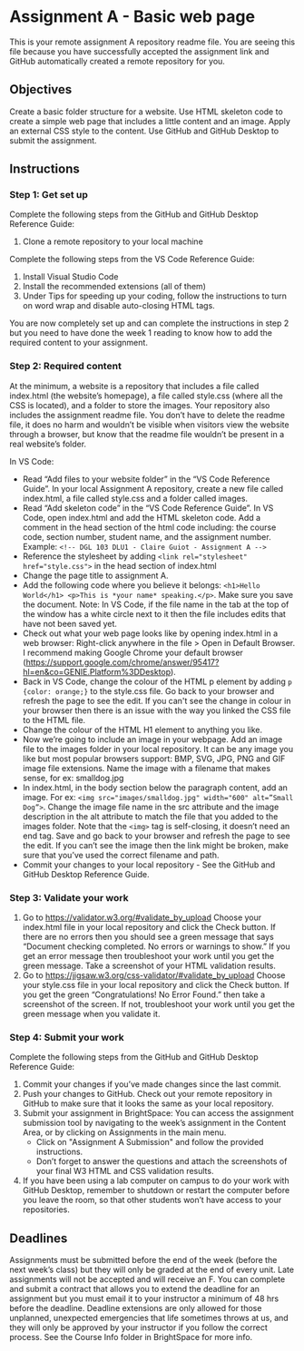 # Assignment A - Basic web page
This is your remote assignment A repository readme file. You are seeing this file because you have successfully accepted the assignment link and GitHub automatically created a remote repository for you.
## Objectives
Create a basic folder structure for a website. Use HTML skeleton code to create a simple web page that includes a little content and an image. Apply an external CSS style to the content. Use GitHub and GitHub Desktop to submit the assignment. 
## Instructions

### Step 1: Get set up
Complete the following steps from the GitHub and GitHub Desktop Reference Guide:
1. Clone a remote repository to your local machine

Complete the following steps from the VS Code Reference Guide:
1. Install Visual Studio Code
2. Install the recommended extensions (all of them)
3. Under Tips for speeding up your coding, follow the instructions to turn on word wrap and disable auto-closing HTML tags.

You are now completely set up and can complete the instructions in step 2 but you need to have done the week 1 reading to know how to add the required content to your assignment.
### Step 2: Required content
At the minimum, a website is a repository that includes a file called index.html (the website’s homepage), a file called style.css (where all the CSS is located), and a folder to store the images.
Your repository also includes the assignment readme file. You don’t have to delete the readme file, it does no harm and wouldn’t be visible when visitors view the website through a browser, but know that the readme file wouldn’t be present in a real website’s folder.

In VS Code:
* Read “Add files to your website folder” in the “VS Code Reference Guide”. In your local Assignment A repository, create a new file called index.html, a file called style.css and a folder called images. 
* Read “Add skeleton code” in the “VS Code Reference Guide”. In VS Code, open index.html and add the HTML skeleton code. Add a comment in the head section of the html code including: the course code, section number, student name, and the assignment number. Example:
`<!-- DGL 103 DLU1 - Claire Guiot - Assignment A -->`
* Reference the stylesheet by adding `<link rel="stylesheet" href="style.css">` in the head section of index.html
* Change the page title to assignment A.
* Add the following code where you believe it belongs:
`<h1>Hello World</h1> <p>This is *your name* speaking.</p>`. Make sure you save the document. Note: In VS Code, if the file name in the tab at the top of the window has a white circle next to it then the file includes edits that have not been saved yet.
* Check out what your web page looks like by opening index.html in a web browser: Right-click anywhere in the file > Open in Default Browser. I recommend making Google Chrome your default browser (https://support.google.com/chrome/answer/95417?hl=en&co=GENIE.Platform%3DDesktop).
* Back in VS Code, change the colour of the HTML p element by adding `p {color: orange;}` to the style.css file. Go back to your browser and refresh the page to see the edit. If you can't see the change in colour in your browser then there is an issue with the way you linked the CSS file to the HTML file.
* Change the colour of the HTML H1 element to anything you like.
* Now we’re going to include an image in your webpage. Add an image file to the images folder in your local repository. It can be any image you like but most popular browsers support: BMP, SVG, JPG, PNG and GIF image file extensions. Name the image with a filename that makes sense, for ex: smalldog.jpg
* In index.html, in the body section below the paragraph content, add an image. For ex: `<img src="images/smalldog.jpg" width="600" alt=”Small Dog”>`. Change the image file name in the src attribute and the image description in the alt attribute to match the file that you added to the images folder. Note that the `<img>` tag is self-closing, it doesn’t need an end tag. Save and go back to your browser and refresh the page to see the edit. If you can’t see the image then the link might be broken, make sure that you’ve used the correct filename and path.
* Commit your changes to your local repository - See the GitHub and GitHub Desktop Reference Guide.

### Step 3: Validate your work
1. Go to https://validator.w3.org/#validate_by_upload 
Choose your index.html file in your local repository and click the Check button. If there are no errors then you should see a green message that says “Document checking completed. No errors or warnings to show.” If you get an error message then troubleshoot your work until you get the green message. 
Take a screenshot of your HTML validation results. 
2. Go to https://jigsaw.w3.org/css-validator/#validate_by_upload 
Choose your style.css file in your local repository and click the Check button.
If you get the green “Congratulations! No Error Found.” then take a screenshot of the screen. If not, troubleshoot your work until you get the green message when you validate it.

### Step 4: Submit your work
Complete the following steps from the GitHub and GitHub Desktop Reference Guide:
1. Commit your changes if you’ve made changes since the last commit.
2. Push your changes to GitHub. Check out your remote repository in GitHub to make sure that it looks the same as your local repository.
3. Submit your assignment in BrightSpace:
You can access the assignment submission tool by navigating to the week’s assignment in the Content Area, or by clicking on Assignments in the main menu. 
    * Click on "Assignment A Submission" and follow the provided instructions. 
    * Don’t forget to answer the questions and attach the screenshots of your final W3 HTML and CSS validation results.
4. If you have been using a lab computer on campus to do your work with GitHub Desktop, remember to shutdown or restart the computer before you leave the room, so that other students won’t have access to your repositories.

## Deadlines
Assignments must be submitted before the end of the week (before the next week’s class) but they will only be graded at the end of every unit. Late assignments will not be accepted and will receive an F. You can complete and submit a contract that allows you to extend the deadline for an assignment but you must email it to your instructor a minimum of 48 hrs before the deadline. Deadline extensions are only allowed for those unplanned, unexpected emergencies that life sometimes throws at us, and they will only be approved by your instructor if you follow the correct process. See the Course Info folder in BrightSpace for more info.
